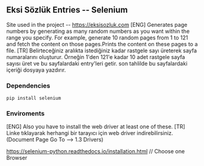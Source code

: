 ## Eksi Sözlük Entries -- Selenium

Site used in the project -- https://eksisozluk.com
[ENG] Generates page numbers by generating as many random numbers as you want within the range you specify. For example, generate 10 random pages from 1 to 121 and fetch the content on those pages.Prints the content on these pages to a file.
[TR] Belirteceğiniz aralıkta istediğiniz kadar rastgele sayı üreterek sayfa numaralarını oluşturur. Örneğin 1'den 121'e kadar 10 adet rastgele sayfa sayısı üret ve bu sayfalardaki entry'leri getir. son tahlilde bu sayfalardaki içeriği dosyaya yazdırır.

### Dependencies

`pip install selenium`

### Enviroments
[ENG] Also you have to install the web driver at least one of these.
[TR] Linke tıklayarak herhangi bir tarayıcı için web driver indirebilirsiniz.
(Document Page Go To --> 1.3 Drivers)

https://selenium-python.readthedocs.io/installation.html // Choose one Browser
